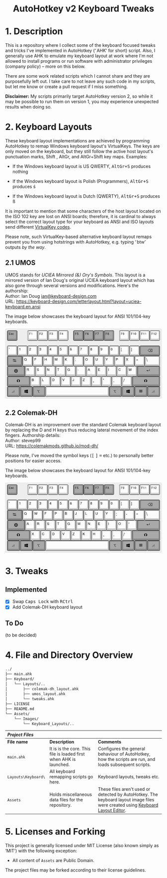 <h1 align="center">AutoHotkey v2 Keyboard Tweaks</h1>

# 1. Description

This is a repository where I collect some of the keyboard focused tweaks and tricks I've implemented in AutoHotkey (‘ AHK’ for short) script. Also, I generally use AHK to emulate my keyboard layout at work where I'm not allowed to install programs or run software with administrator privileges (company policy) – more on this below.

There are some work related scripts which I cannot share and they are purposefully left out. I take care to not leave any such code in my scripts, but let me know or create a pull request if I miss something.

**Disclaimer:** My scripts primarily target AutoHotkey version 2, so while it may be possible to run them on version 1, you may experience unexpected results when doing so.

# 2. Keyboard Layouts

These keyboard layout implementations are achieved by programming AutoHotkey to remap Windows keyboard layout's VirtualKeys. The keys are only moved on the keyboard, but they still follow the active host layout's punctuation marks, Shift , AltGr, and AltGr+Shift key maps. Examples:

* If the Windows keyboard layout is US QWERTY, <kbd>AltGr+S</kbd> produces nothing

* If the Windows keyboard layout is Polish (Programmers), <kbd>AltGr+S</kbd> produces ś

* If the Windows keyboard layout is Dutch (QWERTY), <kbd>AltGr+S</kbd> produces ß

It is important to mention that some characters of the host layout located on the ISO 102 key are lost on ANSI boards; therefore, it is cardinal to always select the correct layout type for your keyboard as ANSI and ISO layouts send different [VirtualKey codes](https://docs.microsoft.com/en-us/windows/win32/inputdev/virtual-key-codes).

Please note, such VirtualKey-based alternative keyboard layout remaps prevent you from using hotstrings with AutoHotkey, e.g. typing ‘ btw’ outputs *by the way*.

## 2.1 UMOS

UMOS stands for *UCIEA Mirrored (&) Ory's Symbols*. This layout is a mirrored version of Ian Doug's original UCIEA keyboard layout which has also gone through several versions and modifications. Here's the authorship:  
Author: Ian Doug <ian@keyboard-design.com>  
URL: https://keyboard-design.com/letterlayout.html?layout=uciea-keyboard.en.ansi

The image below showcases the keyboard layout for ANSI 101/104-key keyboards.

![UMOS keyboard layout](Assets/Images/Keyboard_Layouts/UMOS_ANSI.png)

## 2.2 Colemak-DH

Colemak-DH is an improvement over the standard Colemak keyboard layout by replacing the D and H keys thus reducing lateral movement of the index fingers. Authorship details:  
Author: stevep99  
URL: https://colemakmods.github.io/mod-dh/

Please note, I've moved the symbol keys (<kbd>[</kbd> <kbd>]</kbd> <kbd>=</kbd> etc.) to personally better positions for easier access.

The image below showcases the keyboard layout for ANSI 101/104-key keyboards.

![Colemak-DH keyboard layout](Assets/Images/Keyboard_Layouts/Colemak-DH_ANSI.png)

# 3. Tweaks

## Implemented

- [x] Swap <kbd>Caps Lock</kbd> with <kbd>RCtrl</kbd>
- [x] Add Colemak-DH keyboard layout 

## To Do

(to be decided)

# 4. File and Directory Overview

```
../
├── main.ahk
├── Keyboard/
│   └── Layouts/..
│       ├── colemak-dh_layout.ahk
│       ├── umos_layout.ahk
│       └── tweaks.ahk
├── LICENSE
├── README.md
└── Assets/
    └── Images/
        └── Keyboard_Layouts/..
```
| ***Project Files*** |  |  |
| :--- | :--- | :--- |
| **File name** | **Description** | **Comments** |
| `main.ahk` | It is is the core. This file is loaded first when AHK is launched. | Configures the general behaviour of AutoHotkey, how the scripts are run, and loads subsequent scripts. |
| `Layouts\Keyboard\` | All keyboard remapping scripts go here. | Keyboard layouts, tweaks etc. |
| `Assets` | Holds miscellaneous data files for the repository. | These files aren't used or detected by AutoHotkey. The keyboard layout image files were created using [Keyboard Layout Editor](http://keyboard-layout-editor.com). |

# 5. Licenses and Forking

This project is generally licensed under MIT License (also known simply as ‘MIT’) with the following exception:

* All content of `Assets` are Public Domain.

The project files may be forked according to their license guidelines.